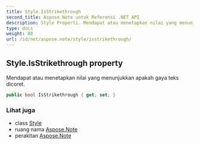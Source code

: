 ```yaml
---
title: Style.IsStrikethrough
second_title: Aspose.Note untuk Referensi .NET API
description: Style Properti. Mendapat atau menetapkan nilai yang menunjukkan apakah gaya teks dicoret.
type: docs
weight: 80
url: /id/net/aspose.note/style/isstrikethrough/
---
```

## Style.IsStrikethrough property

Mendapat atau menetapkan nilai yang menunjukkan apakah gaya teks dicoret.

```csharp
public bool IsStrikethrough { get; set; }
```

### Lihat juga

* class [Style](../)
* ruang nama [Aspose.Note](../../style/)
* perakitan [Aspose.Note](../../../)


